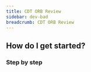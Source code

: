 ```yaml
---
title: CDT ORB Review
sidebar: dev-bad
breadcrumb: CDT ORB Review
---
```


## <background>

## How do I get started?

### Step by step
